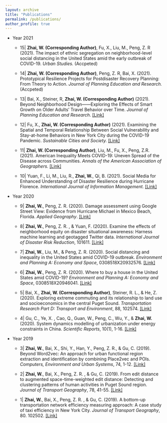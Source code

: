 ```yaml
---
layout: archive
title: "Publications"
permalink: /publications/
author_profile: true
---
```


* Year 2021
  * 15| **Zhai, W. (Corresponding Author)**, Fu, X., Liu, M., Peng, Z. R (2021). The impact of ethnic segregation on neighborhood-level social distancing in the United States amid the early outbreak of COVID-19. *Urban Studies.* (Accpeted)
 
  * 14| **Zhai, W. (Corresponding Author)**, Peng, Z. R, Bai, X. (2021). Prototypical Resilience Projects for Postdisaster Recovery Planning: From Theory to Action. *Journal of Planning Education and Research.* (Accpeted)
  
  * 13| Bai, X., Steiner, R, **Zhai, W. (Corresponding Author)** (2021). Beyond Neighborhood Design——Exploring the Effects of Smart Growth on Older Adults’ Travel Behavior over Time. *Journal of Planning Education and Research.* [[Link]](https://doi.org/10.1177/0739456X211020352)
  
  * 12| Fu, X., **Zhai, W. (Corresponding Author)** (2021).  Examining the Spatial and Temporal Relationship Between Social Vulnerability and Stay-at-home Behaviors in New York City during the COVID-19 Pandemic. *Sustainable Cities and Society.* [[Link]](https://doi.org/10.1016/j.scs.2021.102757)

  * 11| **Zhai, W. (Corresponding Author)**, Liu, M., Fu, X., Peng, Z.R. (2021). American Inequality Meets COVID-19: Uneven Spread of the Disease across Communities. *Annals of the American Association of Geographers.* [[Link]](https://www.tandfonline.com/doi/abs/10.1080/24694452.2020.1866489?journalCode=raag21)

  * 10| Yuan, F., Li, M., Liu, R., **Zhai, W.**, Qi, B. (2021). Social Media for Enhanced Understanding of Disaster Resilience during Hurricane Florence. *International Journal of Information Management.* [[Link]](https://www.sciencedirect.com/science/article/pii/S0268401220314882?dgcid=coauthor)


* Year 2020

  * 9| **Zhai, W.**, Peng, Z. R. (2020). Damage assessment using Google Street View: Evidence from Hurricane Michael in Mexico Beach, Florida. *Applied Geography*. [[Link]](https://doi.org/10.1016/j.apgeog.2020.102252)

  * 8| **Zhai, W.**, Peng, Z. R. , & Yuan, F. (2020). Examine the effects of neighborhood equity on disaster situational awareness: Harness machine learning and geotagged Twitter data. *International Journal of Disaster Risk Reduction*, 101611. [[Link]](https://doi.org/10.1016/j.ijdrr.2020.101611)

  * 7| **Zhai, W.**, Liu, M., & Peng, Z. R. (2020). Social distancing and inequality in the United States amid COVID-19 outbreak. *Environment and Planning A: Economy and Space*, 0308518X20932576. [[Link]](https://journals.sagepub.com/doi/10.1177/0308518X20932576 )

  * 6| **Zhai, W.**, Peng, Z. R. (2020). Where to buy a house in the United States amid COVID-19? *Environment and Planning A: Economy and Space*, 0308518X20946041. [[Link]](https://journals.sagepub.com/doi/10.1177/0308518X20946041) 

  * 5| Bai, X., **Zhai, W. (Corresponding Author)**, Steiner, R. L., & He, Z. (2020). Exploring extreme commuting and its relationship to land use and socioeconomics in the central Puget Sound. *Transportation Research Part D: Transport and Environment*, 88, 102574. [[Link]](https://doi.org/10.1016/j.trd.2020.102574)

  * 4| Gu, C., Ye, X. , Cao, Q., Guan, W., Peng, C., Wu, Y., & **Zhai, W.** (2020). System dynamics modelling of urbanization under energy constraints in China. *Scientific Reports*, 10(1), 1-16. [[Link]](https://doi.org/10.1038/s41598-020-66125-3)


* Year 2019

  * 3| **Zhai, W.**, Bai, X., Shi, Y., Han, Y., Peng, Z. R., & Gu, C. (2019). Beyond Word2vec: An approach for urban functional region extraction and identification by combining Place2vec and POIs. *Computers, Environment and Urban Systems*, 74, 1-12. [[Link]](https://doi.org/10.1016/j.compenvurbsys.2018.11.008)

  * 2| **Zhai, W.**, Bai, X., Peng, Z. R. , & Gu, C. (2019). From edit distance to augmented space-time-weighted edit distance: Detecting and clustering patterns of human activities in Puget Sound region. *Journal of Transport Geography*, 78, 41-55. [[Link]](https://doi.org/10.1016/j.jtrangeo.2019.05.003)

  * 1| **Zhai, W.**, Bai, X., Peng, Z. R. , & Gu, C. (2019). A bottom-up transportation network efficiency measuring approach: A case study of taxi efficiency in New York City. *Journal of Transport Geography*, 80. 102502. [[Link]](https://doi.org/10.1016/j.jtrangeo.2019.102502)
